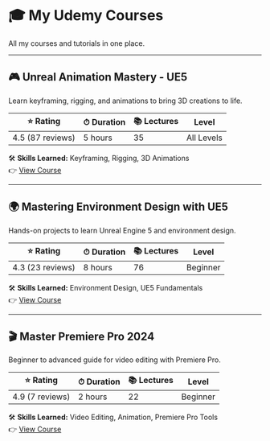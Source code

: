 # 🎓 My Udemy Courses  

All my courses and tutorials in one place.  

---

## 🎮 Unreal Animation Mastery - UE5
Learn keyframing, rigging, and animations to bring 3D creations to life.  

| ⭐ Rating | ⏱ Duration | 📚 Lectures | Level |
|----------|------------|------------|-------|
| 4.5 (87 reviews) | 5 hours | 35 | All Levels |

🛠 **Skills Learned:** Keyframing, Rigging, 3D Animations  
👉 [View Course](https://www.udemy.com/user/sharifa-taraki-3/)  

---

## 🌍 Mastering Environment Design with UE5
Hands-on projects to learn Unreal Engine 5 and environment design.  

| ⭐ Rating | ⏱ Duration | 📚 Lectures | Level |
|----------|------------|------------|-------|
| 4.3 (23 reviews) | 8 hours | 76 | Beginner |

🛠 **Skills Learned:** Environment Design, UE5 Fundamentals  
👉 [View Course](https://www.udemy.com/user/sharifa-taraki-3/)  

---
## 🎬 Master Premiere Pro 2024
Beginner to advanced guide for video editing with Premiere Pro.  

| ⭐ Rating | ⏱ Duration | 📚 Lectures | Level |
|----------|------------|------------|-------|
| 4.9 (7 reviews) | 2 hours | 22 | Beginner |

🛠 **Skills Learned:** Video Editing, Animation, Premiere Pro Tools  
👉 [View Course](https://www.udemy.com/user/sharifa-taraki-3/)  
